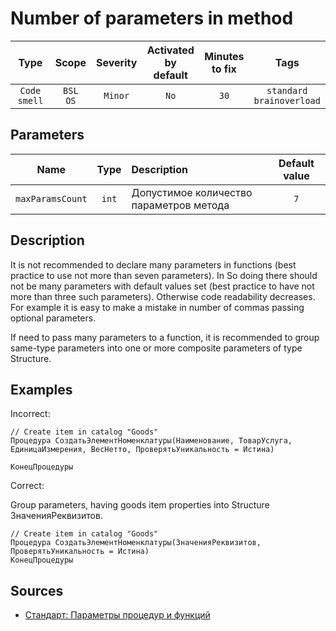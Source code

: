 # Number of parameters in method

| Type | Scope | Severity | Activated<br/>by default | Minutes<br/>to fix | Tags |
| :-: | :-: | :-: | :-: | :-: | :-: |
| `Code smell` | `BSL`<br/>`OS` | `Minor` | `No` | `30` | `standard`<br/>`brainoverload` |

## Parameters 

| Name | Type | Description | Default value |
| :-: | :-: | :-- | :-: |
| `maxParamsCount` | `int` | Допустимое количество параметров метода | `7` |

<!-- Блоки выше заполняются автоматически, не трогать -->
## Description

It is not recommended to declare many parameters in functions (best practice to use not more than seven parameters). In So doing there should not be many parameters with default values set (best practice to have not more than three such parameters). Otherwise code readability decreases. For example it is easy to make a mistake in number of commas passing optional parameters.

If need to pass many parameters to a function, it is recommended to group same-type parameters into one or more composite parameters of type Structure.

## Examples

Incorrect:

```bsl
// Create item in catalog "Goods"
Процедура СоздатьЭлементНоменклатуры(Наименование, ТоварУслуга, ЕдиницаИзмерения, ВесНетто, ПроверятьУникальность = Истина)

КонецПроцедуры
```

Correct:

Group parameters, having goods item properties into Structure ЗначенияРеквизитов.

```bsl
// Create item in catalog "Goods"
Процедура СоздатьЭлементНоменклатуры(ЗначенияРеквизитов, ПроверятьУникальность = Истина)
КонецПроцедуры
```

## Sources

* [Стандарт: Параметры процедур и функций](https://its.1c.ru/db/v8std#content:640:hdoc)
